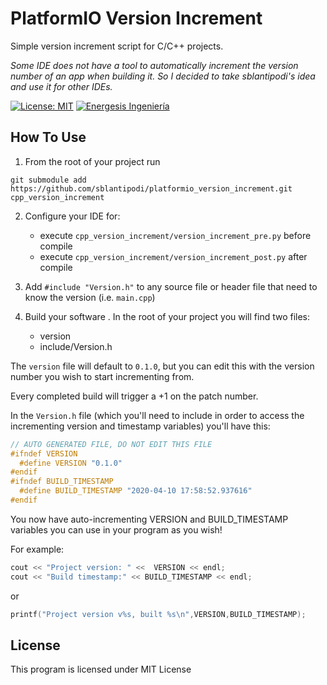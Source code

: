 # PlatformIO Version Increment
Simple version increment script for C/C++ projects.  
  
_Some IDE does not have a tool to automatically increment the version number of an app when building it. So I decided to take sblantipodi's idea and use it for other IDEs._

[![License: MIT](https://img.shields.io/badge/License-MIT-yellow.svg)](https://opensource.org/licenses/MIT)
[![Energesis Ingeniería](https://img.shields.io/static/v1?label=Energesis&message=Software&color=orange)](https://www.dpsoftware.org)

## How To Use
1) From the root of your project run
```
git submodule add https://github.com/sblantipodi/platformio_version_increment.git cpp_version_increment
```

2) Configure your IDE for:
    - execute `cpp_version_increment/version_increment_pre.py` before compile
    - execute `cpp_version_increment/version_increment_post.py` after compile

3) Add `#include "Version.h"` to any source file or header file that need to know the version (i.e. `main.cpp`)
4) Build your software . In the root of your project you will find two files:
    - version
    - include/Version.h 

The `version` file will default to `0.1.0`, but you can edit this with the version number you wish to start incrementing from.

Every completed build will trigger a +1 on the patch number.

In the `Version.h` file (which you'll need to include in order to access the incrementing version and timestamp variables) you'll have this:
```c++
// AUTO GENERATED FILE, DO NOT EDIT THIS FILE
#ifndef VERSION
  #define VERSION "0.1.0"
#endif
#ifndef BUILD_TIMESTAMP
  #define BUILD_TIMESTAMP "2020-04-10 17:58:52.937616"
#endif
```    

You now have auto-incrementing VERSION and BUILD_TIMESTAMP variables you can use in your program as you wish!

For example:
```c++
cout << "Project version: " <<  VERSION << endl;
cout << "Build timestamp:" << BUILD_TIMESTAMP << endl;
```

or

```c++
printf("Project version v%s, built %s\n",VERSION,BUILD_TIMESTAMP);
```

## License
This program is licensed under MIT License
